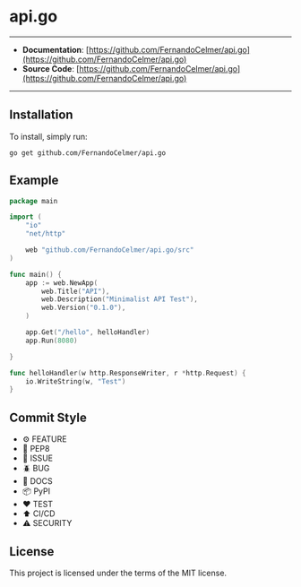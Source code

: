 # api.go

---

- **Documentation**: [https://github.com/FernandoCelmer/api.go](https://github.com/FernandoCelmer/api.go)
- **Source Code**: [https://github.com/FernandoCelmer/api.go](https://github.com/FernandoCelmer/api.go)

---

## Installation

To install, simply run:

```shell
go get github.com/FernandoCelmer/api.go
```

## Example

```go
package main

import (
	"io"
	"net/http"

	web "github.com/FernandoCelmer/api.go/src"
)

func main() {
	app := web.NewApp(
		web.Title("API"),
		web.Description("Minimalist API Test"),
		web.Version("0.1.0"),
	)

	app.Get("/hello", helloHandler)
	app.Run(8080)

}

func helloHandler(w http.ResponseWriter, r *http.Request) {
	io.WriteString(w, "Test")
}
```

## Commit Style

- ⚙️ FEATURE
- 📝 PEP8
- 📌 ISSUE
- 🪲 BUG
- 📘 DOCS
- 📦 PyPI
- ❤️️ TEST
- ⬆️ CI/CD
- ⚠️ SECURITY

## License

This project is licensed under the terms of the MIT license.
